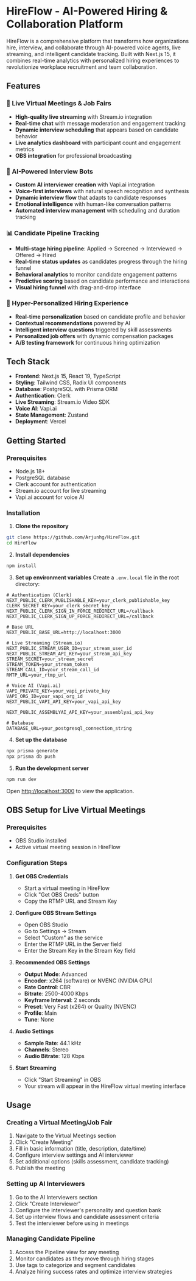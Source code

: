 # HireFlow - AI-Powered Hiring & Collaboration Platform

HireFlow is a comprehensive platform that transforms how organizations hire, interview, and collaborate through AI-powered voice agents, live streaming, and intelligent candidate tracking. Built with Next.js 15, it combines real-time analytics with personalized hiring experiences to revolutionize workplace recruitment and team collaboration.

## Features

### 🎥 Live Virtual Meetings & Job Fairs
- **High-quality live streaming** with Stream.io integration
- **Real-time chat** with message moderation and engagement tracking
- **Dynamic interview scheduling** that appears based on candidate behavior
- **Live analytics dashboard** with participant count and engagement metrics
- **OBS integration** for professional broadcasting

### 🤖 AI-Powered Interview Bots
- **Custom AI interviewer creation** with Vapi.ai integration
- **Voice-first interviews** with natural speech recognition and synthesis
- **Dynamic interview flow** that adapts to candidate responses
- **Emotional intelligence** with human-like conversation patterns
- **Automated interview management** with scheduling and duration tracking

### 📊 Candidate Pipeline Tracking
- **Multi-stage hiring pipeline**: Applied → Screened → Interviewed → Offered → Hired
- **Real-time status updates** as candidates progress through the hiring funnel
- **Behavioral analytics** to monitor candidate engagement patterns
- **Predictive scoring** based on candidate performance and interactions
- **Visual hiring funnel** with drag-and-drop interface

### 🎯 Hyper-Personalized Hiring Experience
- **Real-time personalization** based on candidate profile and behavior
- **Contextual recommendations** powered by AI
- **Intelligent interview questions** triggered by skill assessments
- **Personalized job offers** with dynamic compensation packages
- **A/B testing framework** for continuous hiring optimization

## Tech Stack

- **Frontend**: Next.js 15, React 19, TypeScript
- **Styling**: Tailwind CSS, Radix UI components
- **Database**: PostgreSQL with Prisma ORM
- **Authentication**: Clerk
- **Live Streaming**: Stream.io Video SDK
- **Voice AI**: Vapi.ai
- **State Management**: Zustand
- **Deployment**: Vercel

## Getting Started

### Prerequisites
- Node.js 18+ 
- PostgreSQL database
- Clerk account for authentication
- Stream.io account for live streaming
- Vapi.ai account for voice AI

### Installation

1. **Clone the repository**
```bash
git clone https://github.com/Arjunhg/HireFlow.git
cd HireFlow
```

2. **Install dependencies**
```bash
npm install
```

3. **Set up environment variables**
Create a `.env.local` file in the root directory:

```env
# Authentication (Clerk)
NEXT_PUBLIC_CLERK_PUBLISHABLE_KEY=your_clerk_publishable_key
CLERK_SECRET_KEY=your_clerk_secret_key
NEXT_PUBLIC_CLERK_SIGN_IN_FORCE_REDIRECT_URL=/callback
NEXT_PUBLIC_CLERK_SIGN_UP_FORCE_REDIRECT_URL=/callback

# Base URL
NEXT_PUBLIC_BASE_URL=http://localhost:3000

# Live Streaming (Stream.io)
NEXT_PUBLIC_STREAM_USER_ID=your_stream_user_id
NEXT_PUBLIC_STREAM_API_KEY=your_stream_api_key
STREAM_SECRET=your_stream_secret
STREAM_TOKEN=your_stream_token
STREAM_CALL_ID=your_stream_call_id
RMTP_URL=your_rtmp_url

# Voice AI (Vapi.ai)
VAPI_PRIVATE_KEY=your_vapi_private_key
VAPI_ORG_ID=your_vapi_org_id
NEXT_PUBLIC_VAPI_API_KEY=your_vapi_api_key

NEXT_PUBLIC_ASSEMBLYAI_API_KEY=your_assemblyai_api_key

# Database
DATABASE_URL=your_postgresql_connection_string
```

4. **Set up the database**
```bash
npx prisma generate
npx prisma db push
```

5. **Run the development server**
```bash
npm run dev
```

Open [http://localhost:3000](http://localhost:3000) to view the application.

## OBS Setup for Live Virtual Meetings

### Prerequisites
- OBS Studio installed
- Active virtual meeting session in HireFlow

### Configuration Steps

1. **Get OBS Credentials**
   - Start a virtual meeting in HireFlow
   - Click "Get OBS Creds" button
   - Copy the RTMP URL and Stream Key

2. **Configure OBS Stream Settings**
   - Open OBS Studio
   - Go to Settings → Stream
   - Select "Custom" as the service
   - Enter the RTMP URL in the Server field
   - Enter the Stream Key in the Stream Key field

3. **Recommended OBS Settings**
   - **Output Mode**: Advanced
   - **Encoder**: x264 (software) or NVENC (NVIDIA GPU)
   - **Rate Control**: CBR
   - **Bitrate**: 2500-4000 Kbps
   - **Keyframe Interval**: 2 seconds
   - **Preset**: Very Fast (x264) or Quality (NVENC)
   - **Profile**: Main
   - **Tune**: None

4. **Audio Settings**
   - **Sample Rate**: 44.1 kHz
   - **Channels**: Stereo
   - **Audio Bitrate**: 128 Kbps

5. **Start Streaming**
   - Click "Start Streaming" in OBS
   - Your stream will appear in the HireFlow virtual meeting interface

## Usage

### Creating a Virtual Meeting/Job Fair
1. Navigate to the Virtual Meetings section
2. Click "Create Meeting"
3. Fill in basic information (title, description, date/time)
4. Configure interview settings and AI interviewer
5. Set additional options (skills assessment, candidate tracking)
6. Publish the meeting

### Setting up AI Interviewers
1. Go to the AI Interviewers section
2. Click "Create Interviewer"
3. Configure the interviewer's personality and question bank
4. Set up interview flows and candidate assessment criteria
5. Test the interviewer before using in meetings

### Managing Candidate Pipeline
1. Access the Pipeline view for any meeting
2. Monitor candidates as they move through hiring stages
3. Use tags to categorize and segment candidates
4. Analyze hiring success rates and optimize interview strategies

